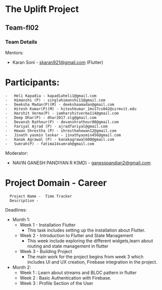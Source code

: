 # The Uplift Project

## Team-fl02

### Team Details

Mentors:
-   Karan Soni - skaran921@gmail.com (Flutter)

# Participants:
```
-   Heli Kapadia - kapadiaheli1@gmail.com
-   Himanshi (P) - singlahimanshi11@gmail.com
-   Deeksha Madan(P)(M) - deekshaamadan@gmail.com
-   Hitesh Kumar(P)(M) - hiteshkumar_1mv17cs042@sirmvit.edu
-   Harshit Verma(P) - iamharshitverma114@gmail.com
-   Deep Dhar(P) - dhar2017.slg@gmail.com 
-   Devansh Rathour(P) - devanshrathour80@gmail.com
-   Fariyal Ajrad (P) - ajradfariyal@gmail.com
-   Hewan Shrestha (P) - shresthahewan12@gmail.com
-   Jinath yasmin laskar - jinathyasmin456@gmail.com
-   Kanak Agrawal (P) - kanakagrawal600@gmail.com
-   Sumrah(P) - fatima14sumrah@gmail.com
```
Moderator:
-   NAVIN GANESH PANDIYAN R K(MD) - ganesspandian2@gmail.com

 # Project Domain -    Career  <br/>
      Project Name -  Time Tracker 
      Description -   

Deadlines:
* Month 1:
    * Week 1  - Installation Flutter 
        * This task includes setting up the installation about Flutter.
    * Week 2  - Introduction to Flutter and State Management
        * This week include exploring the different widgets,learn about routing and state management in flutter
    * Week 3 - Building Project
        * The main work for the project begins from week 3 which includes UI and UX creation, Firebase integration in the project.
* Month 2:
    * Week 1 : Learn about streams and BLOC pattern in flutter 
    * Week 2 : Basic Authentication with Firebase.
    * Week 3 : Profile Section of the User
   
